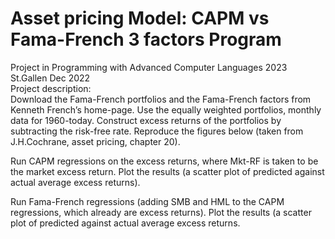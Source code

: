 # Asset pricing Model: CAPM vs Fama-French 3 factors Program
Project in Programming with Advanced Computer Languages 2023  
St.Gallen Dec 2022  
Project description:  
Download the Fama-French portfolios and the Fama-French factors from Kenneth French’s home-page. Use the equally weighted portfolios, monthly data for 1960-today. Construct excess returns of the portfolios by subtracting the risk-free rate. Reproduce the figures below (taken from J.H.Cochrane, asset pricing, chapter 20).
  
Run CAPM regressions on the excess returns, where Mkt-RF is taken to be the market excess
return. Plot the results (a scatter plot of predicted against actual average excess returns).
  
Run Fama-French regressions (adding SMB and HML to the CAPM regressions, which already
are excess returns). Plot the results (a scatter plot of predicted against actual average excess
returns.
  

